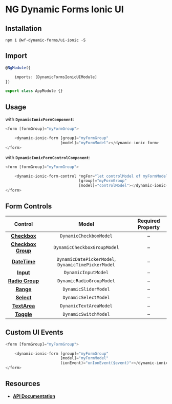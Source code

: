 # NG Dynamic Forms Ionic UI

## Installation
```
npm i @wf-dynamic-forms/ui-ionic -S
```

## Import
```ts
@NgModule({

    imports: [DynamicFormsIonicUIModule]
})

export class AppModule {}
```

## Usage

with **`DynamicIonicFormComponent`**:
```ts
<form [formGroup]="myFormGroup">

    <dynamic-ionic-form [group]="myFormGroup"
                        [model]="myFormModel"></dynamic-ionic-form>
</form>
```

with **`DynamicIonicFormControlComponent`**:
```ts
<form [formGroup]="myFormGroup">

    <dynamic-ionic-form-control *ngFor="let controlModel of myFormModel"
                                [group]="myFormGroup"
                                [model]="controlModel"></dynamic-ionic-form-control>
</form>
```

## Form Controls

|                                  Control                                  	|                        Model                       	| Required Property 	|
|:-------------------------------------------------------------------------:	|:--------------------------------------------------:	|:-----------------:	|
|    **[Checkbox](http://ionicframework.com/docs/components/#checkbox)**    	| `DynamicCheckboxModel`                             	|         –         	|
| **[Checkbox Group](http://ionicframework.com/docs/components/#checkbox)** 	| `DynamicCheckboxGroupModel`                        	|         –         	|
|    **[DateTime](http://ionicframework.com/docs/components/#datetime)**    	| `DynamicDatePickerModel`, `DynamicTimePickerModel` 	|         –         	|
|       **[Input](http://ionicframework.com/docs/components/#inputs)**      	| `DynamicInputModel`                                	|         –         	|
|    **[Radio Group](http://ionicframework.com/docs/components/#radio)**    	| `DynamicRadioGroupModel`                           	|         –         	|
|       **[Range](http://ionicframework.com/docs/components/#range)**       	| `DynamicSliderModel`                               	|         –         	|
|      **[Select](http://ionicframework.com/docs/components/#select)**      	| `DynamicSelectModel`                               	|         –         	|
|     **[TextArea](http://ionicframework.com/docs/components/#inputs)**     	| `DynamicTextAreaModel`                             	|         –         	|
|      **[Toggle](http://ionicframework.com/docs/components/#toggle)**      	| `DynamicSwitchModel`                               	|         –         	|

## Custom UI Events
```ts
<form [formGroup]="myFormGroup">

    <dynamic-ionic-form [group]="myFormGroup"
                        [model]="myFormModel"
                        (ionEvent)="onIonEvent($event)"></dynamic-ionic-form>
</form>
```

## Resources

* [**API Documentation**](http://ng2-dynamic-forms.udos86.de/docs/ui-ionic/)
